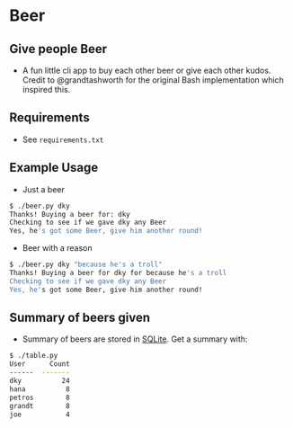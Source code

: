# Beer

## Give people Beer

- A fun little cli app to buy each other beer or give each other kudos. Credit to @grandtashworth for the original Bash implementation which inspired this.

## Requirements

- See `requirements.txt`

## Example Usage

- Just a beer

```bash
$ ./beer.py dky
Thanks! Buying a beer for: dky
Checking to see if we gave dky any Beer
Yes, he's got some Beer, give him another round!
```

- Beer with a reason

```bash
$ ./beer.py dky "because he's a troll"
Thanks! Buying a beer for dky for because he's a troll
Checking to see if we gave dky any Beer
Yes, he's got some Beer, give him another round!
```

## Summary of beers given

- Summary of beers are stored in [SQLite](https://www.sqlite.org/index.html). Get a summary with:

```bash
$ ./table.py
User      Count
------  -------
dky          24
hana          8
petros        8
grandt        8
joe           4
```
